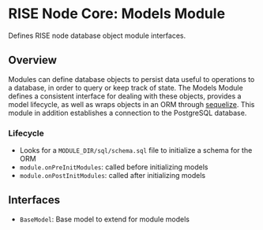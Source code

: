 # RISE Node Core: Models Module

Defines RISE node database object module interfaces.

## Overview

Modules can define database objects to persist data useful to operations to a database, in order to query or keep track of state. The Models Module defines a consistent interface for dealing with these objects, provides a model lifecycle, as well as wraps objects in an ORM through [sequelize](http://docs.sequelizejs.com/). This module in addition establishes a connection to the PostgreSQL database.

### Lifecycle

* Looks for a `MODULE_DIR/sql/schema.sql` file to initialize a schema for the ORM
* `module.onPreInitModules`: called before initializing models
* `module.onPostInitModules`: called after initializing models

## Interfaces

* `BaseModel`: Base model to extend for module models


